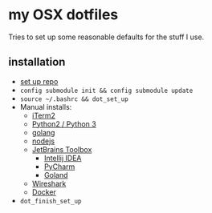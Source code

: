 # my OSX dotfiles

Tries to set up some reasonable defaults for the stuff I use.

## installation
- [set up repo](https://developer.atlassian.com/blog/2016/02/best-way-to-store-dotfiles-git-bare-repo/)
- `config submodule init && config submodule update`
- `source ~/.bashrc && dot_set_up`
- Manual installs:
    - [iTerm2](https://www.iterm2.com/)
    - [Python2 / Python 3](https://www.python.org/downloads/)
    - [golang](https://golang.org/dl/)
    - [nodejs](https://nodejs.org/en/download/)
    - [JetBrains Toolbox](https://www.jetbrains.com/toolbox/app/)
        * [Intellij IDEA](https://www.jetbrains.com/idea/)
        * [PyCharm](https://www.jetbrains.com/pycharm/)
        * [Goland](https://www.jetbrains.com/go/)
    - [Wireshark](https://www.wireshark.org/download.html)
    - [Docker](https://store.docker.com/search?type=edition&offering=community)
- `dot_finish_set_up`
